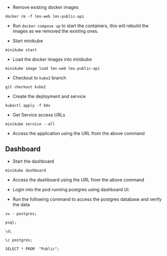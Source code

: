 - Remove existing docker images

```
docker rm -f lms-web lms-public-api
```

- Run `docker-compose up` to start the containers, this will rebuild the images as we removed the existing ones.

- Start minikube

```
minikube start
```

- Load the docker images into minikube

```
minikube image load lms-web lms-public-api
```

- Checkout to `kube2` branch

```
git checkout kube2
```

- Create the deployment and service

```
kubectl apply -f k8s
```

- Get Service access URLs

```
minikube service --all
```

- Access the application using the URL from the above command

## Dashboard

- Start the dashboard

```
minikube dashboard
```

- Access the dashboard using the URL from the above command

- Login into the pod running postgres using dashboard UI.

- Run the following command to access the postgres database and verify the data

```
su - postgres;

psql;

\d;

\c postgres;

SELECT * FROM  "Public";
```
